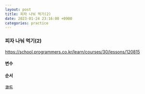 ```yaml
---
layout: post
title: 피자 나눠 먹기(2)
date: 2023-01-24 23:16:00 +0900
categories: practice
---
```

### 피자 나눠 먹기(2)    
https://school.programmers.co.kr/learn/courses/30/lessons/120815    
    
#### 변수    
   
    
#### 순서    
    
    
#### 코드    
